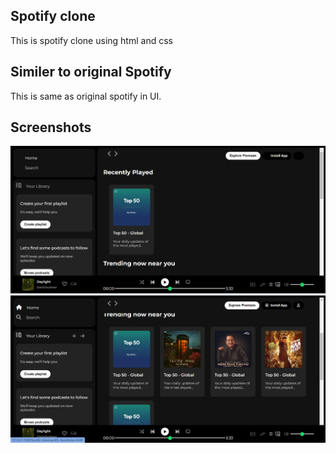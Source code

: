 ## Spotify clone

This is spotify clone using html and css

## Similer to original Spotify

This is same as original spotify
in UI.

## Screenshots

![spotify](./screenshort/Screenshot%202024-08-22%20204448.png)
![spotify](./screenshort/Screenshot%202024-08-22%20204457.png)
